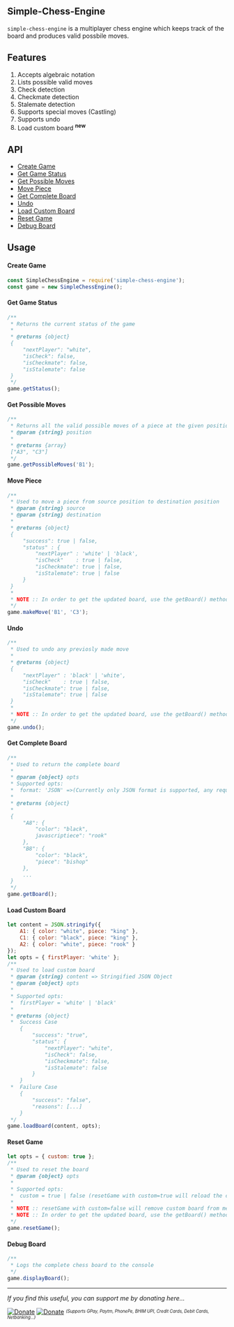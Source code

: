 ## Simple-Chess-Engine
`simple-chess-engine` is a multiplayer chess engine which keeps track of the board and produces valid possbile moves.

## Features
 1. Accepts algebraic notation
 2. Lists possible valid moves
 3. Check detection
 4. Checkmate detection
 5. Stalemate detection
 6. Supports special moves (Castling)
 7. Supports undo
 8. Load custom board <sup>**new**</sup>

## API
 * <a href='#create-game'>Create Game</a>
 * <a href='#get-status'>Get Game Status</a>
 * <a href='#get-possible-moves'>Get Possible Moves</a>
 * <a href='#move-piece'>Move Piece</a>
 * <a href='#get-board'>Get Complete Board</a>
 * <a href='#undo'>Undo</a>
 * <a href='#load-board'>Load Custom Board</a>
 * <a href='#reset'>Reset Game</a>
 * <a href='#debug'>Debug Board</a>

## Usage
<h4 id='create-game'>Create Game</h4>

```js
const SimpleChessEngine = require('simple-chess-engine');
const game = new SimpleChessEngine();
```

<h4 id='get-status'>Get Game Status</h4>

```js
/**
 * Returns the current status of the game
 * 
 * @returns {object}
 {
     "nextPlayer": "white",
     "isCheck": false,
     "isCheckmate": false,
     "isStalemate": false
 }
 */
game.getStatus();
```

<h4 id='get-possible-moves'>Get Possible Moves</h4>

```js
/**
 * Returns all the valid possible moves of a piece at the given position
 * @param {string} position
 * 
 * @returns {array}
 ["A3", "C3"]
 */
game.getPossibleMoves('B1');
```

<h4 id='move-piece'>Move Piece</h4>

```js
/**
 * Used to move a piece from source position to destination position
 * @param {string} source
 * @param {string} destination 
 * 
 * @returns {object}
 {
     "success": true | false,
     "status" : {
         "nextPlayer" : 'white' | 'black',
         "isCheck"    : true | false,
         "isCheckmate": true | false,
         "isStalemate": true | false
     }
 }
 *
 * NOTE :: In order to get the updated board, use the getBoard() method.
 */
game.makeMove('B1', 'C3');
```

<h4 id='undo'>Undo</h4>

```js
/**
 * Used to undo any previosly made move
 * 
 * @returns {object}
 {
     "nextPlayer" : 'black' | 'white',
     "isCheck"    : true | false,
     "isCheckmate": true | false,
     "isStalemate": true | false
 }
 *
 * NOTE :: In order to get the updated board, use the getBoard() method.
 */
game.undo();
```

<h4 id='get-board'>Get Complete Board</h4>

```js
/**
 * Used to return the complete board
 * 
 * @param {object} opts 
 * Supported opts:
 *  format: 'JSON' =>(Currently only JSON format is supported, any requested formats might be considered)
 * 
 * @returns {object}
 * 
 {
     "A8": {
         "color": "black",
         javascriptiece": "rook"
     },
     "B8": {
         "color": "black",
         "piece": "bishop"
     },
     ...
 }
 */
game.getBoard();
```

<h4 id='load-board'>Load Custom Board</h4>

```js
let content = JSON.stringify({
    A1: { color: "white", piece: "king" },
    C1: { color: "black", piece: "king" },
    A2: { color: "white", piece: "rook" }
});
let opts = { firstPlayer: 'white' };
/**
 * Used to load custom board
 * @param {string} content => Stringified JSON Object
 * @param {object} opts
 * 
 * Supported opts:
 *  firstPlayer = 'white' | 'black'
 * 
 * @returns {object}
 *  Success Case
    {
        "success": "true",
        "status": {
            "nextPlayer": "white",
            "isCheck": false,
            "isCheckmate": false,
            "isStalemate": false
        }
    }
 *  Failure Case
    {
        "success": "false",
        "reasons": [...]
    }
 */
game.loadBoard(content, opts);
```

<h4 id='reset'>Reset Game</h4>

```js
let opts = { custom: true };
/**
 * Used to reset the board
 * @param {object} opts
 * 
 * Supported opts:
 *  custom = true | false (resetGame with custom=true will reload the custom board which was previousy loaded (if any))
 * 
 * NOTE :: resetGame with custom=false will remove custom board from memory
 * NOTE :: In order to get the updated board, use the getBoard() method.
 */
game.resetGame();
```

<h4 id='debug'>Debug Board</h4>

```js
/**
 * Logs the complete chess board to the console
 */
game.displayBoard();
```

---
*If you find this useful, you can support me by donating here...*

[![Donate](https://img.shields.io/badge/Donate-PayPal-green.svg)](https://www.paypal.me/SreekarMouli)
[![Donate](https://img.shields.io/badge/Donate-Instamojo-green.svg)](https://www.instamojo.com/@SreekarMouli/)
<sup><sub>*(Supports GPay, Paytm, PhonePe, BHIM UPI, Credit Cards, Debit Cards, Netbanking...)*</sub></sup>